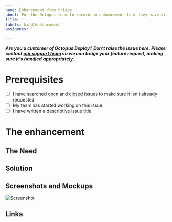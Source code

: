 ```yaml
---
name: Enhancement from triage
about: For the Octopus team to record an enhancement that they have started implementing
title: ''
labels: kind/enhancement
assignees: ''

---
```


**_Are you a customer of Octopus Deploy? Don't raise the issue here. Please contact [our support team](https://octopus.com/support) so we can triage your feature request, making sure it's handled appropriately._**

# Prerequisites

- [ ] I have searched [open](https://github.com/OctopusDeploy/Issues/issues) and [closed](https://github.com/OctopusDeploy/Issues/issues?utf8=%E2%9C%93&q=is%3Aissue+is%3Aclosed) issues to make sure it isn't already requested
- [ ] My team has started working on this issue
- [ ] I have written a descriptive issue title

# The enhancement

## The Need
<!-- A clear and concise of the underlying problem this enhancement is solving. e.g. The user can't access the fileshares used in offline drops -->

## Solution
<!-- A clear and concise description of what the enhancement is. e.g. Enable Offline Drop Targets to publish the results as a deployment Artifact instead of just writing to disk. -->

## Screenshots and Mockups

<!-- If applicable, add a mockup to help explain the proposed enhancement. -->

![Screenshot](https://www.fillmurray.com/620/300)

## Links

<!-- Add links to other issues, UserVoice suggestions, or customer reports of the same feature request. This will help us get back in touch with them when the enhancement is shipped. -->

